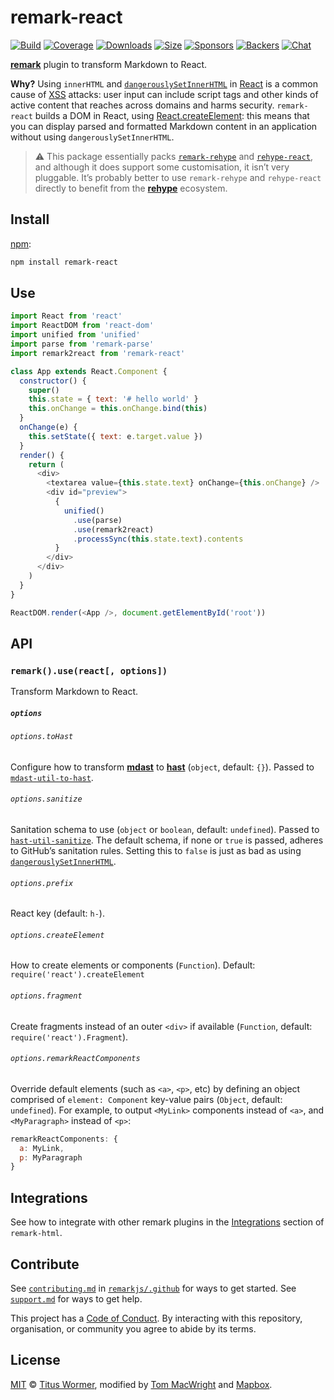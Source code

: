 # remark-react

[![Build][build-badge]][build]
[![Coverage][coverage-badge]][coverage]
[![Downloads][downloads-badge]][downloads]
[![Size][size-badge]][size]
[![Sponsors][sponsors-badge]][collective]
[![Backers][backers-badge]][collective]
[![Chat][chat-badge]][chat]

[**remark**][remark] plugin to transform Markdown to React.

**Why?**
Using `innerHTML` and [`dangerouslySetInnerHTML`][dangerous] in [React][] is a
common cause of [XSS][] attacks: user input can include script tags and other
kinds of active content that reaches across domains and harms security.
`remark-react` builds a DOM in React, using [React.createElement][h]: this
means that you can display parsed and formatted Markdown content in an
application without using `dangerouslySetInnerHTML`.

> ⚠️ This package essentially packs [`remark-rehype`][remark-rehype] and
> [`rehype-react`][rehype-react], and although it does support some
> customisation, it isn’t very pluggable.
> It’s probably better to use `remark-rehype` and `rehype-react` directly to
> benefit from the [**rehype**][rehype] ecosystem.

## Install

[npm][]:

```sh
npm install remark-react
```

## Use

```js
import React from 'react'
import ReactDOM from 'react-dom'
import unified from 'unified'
import parse from 'remark-parse'
import remark2react from 'remark-react'

class App extends React.Component {
  constructor() {
    super()
    this.state = { text: '# hello world' }
    this.onChange = this.onChange.bind(this)
  }
  onChange(e) {
    this.setState({ text: e.target.value })
  }
  render() {
    return (
      <div>
        <textarea value={this.state.text} onChange={this.onChange} />
        <div id="preview">
          {
            unified()
              .use(parse)
              .use(remark2react)
              .processSync(this.state.text).contents
          }
        </div>
      </div>
    )
  }
}

ReactDOM.render(<App />, document.getElementById('root'))
```

## API

### `remark().use(react[, options])`

Transform Markdown to React.

##### `options`

###### `options.toHast`

Configure how to transform [**mdast**][mdast] to [**hast**][hast] (`object`,
default: `{}`).
Passed to [`mdast-util-to-hast`][to-hast].

###### `options.sanitize`

Sanitation schema to use (`object` or `boolean`, default: `undefined`).
Passed to [`hast-util-sanitize`][sanitize].
The default schema, if none or `true` is passed, adheres to GitHub’s sanitation
rules.
Setting this to `false` is just as bad as using
[`dangerouslySetInnerHTML`][dangerous].

###### `options.prefix`

React key (default: `h-`).

###### `options.createElement`

How to create elements or components (`Function`).
Default: `require('react').createElement`

###### `options.fragment`

Create fragments instead of an outer `<div>` if available (`Function`, default:
`require('react').Fragment`).

###### `options.remarkReactComponents`

Override default elements (such as `<a>`, `<p>`, etc) by defining an object
comprised of `element: Component` key-value pairs (`Object`, default:
`undefined`).
For example, to output `<MyLink>` components instead of `<a>`, and
`<MyParagraph>` instead of `<p>`:

```js
remarkReactComponents: {
  a: MyLink,
  p: MyParagraph
}
```

## Integrations

See how to integrate with other remark plugins in the [Integrations][] section
of `remark-html`.

## Contribute

See [`contributing.md`][contributing] in [`remarkjs/.github`][health] for ways
to get started.
See [`support.md`][support] for ways to get help.

This project has a [Code of Conduct][coc].
By interacting with this repository, organisation, or community you agree to
abide by its terms.

## License

[MIT][license] © [Titus Wormer][author], modified by [Tom MacWright][tom] and
[Mapbox][].

<!-- Definitions -->

[build-badge]: https://img.shields.io/travis/remarkjs/remark-react/master.svg

[build]: https://travis-ci.org/remarkjs/remark-react

[coverage-badge]: https://img.shields.io/codecov/c/github/remarkjs/remark-react.svg

[coverage]: https://codecov.io/github/remarkjs/remark-react

[downloads-badge]: https://img.shields.io/npm/dm/remark-react.svg

[downloads]: https://www.npmjs.com/package/remark-react

[size-badge]: https://img.shields.io/bundlephobia/minzip/remark-react.svg

[size]: https://bundlephobia.com/result?p=remark-react

[sponsors-badge]: https://opencollective.com/unified/sponsors/badge.svg

[backers-badge]: https://opencollective.com/unified/backers/badge.svg

[collective]: https://opencollective.com/unified

[chat-badge]: https://img.shields.io/badge/join%20the%20community-on%20spectrum-7b16ff.svg

[chat]: https://spectrum.chat/unified/remark

[npm]: https://docs.npmjs.com/cli/install

[health]: https://github.com/remarkjs/.github

[contributing]: https://github.com/remarkjs/.github/blob/master/contributing.md

[support]: https://github.com/remarkjs/.github/blob/master/support.md

[coc]: https://github.com/remarkjs/.github/blob/master/code-of-conduct.md

[license]: license

[author]: https://wooorm.com

[tom]: https://macwright.org

[mapbox]: https://www.mapbox.com

[remark]: https://github.com/remarkjs/remark

[remark-rehype]: https://github.com/remarkjs/remark-rehype

[rehype]: https://github.com/remarkjs/remark

[rehype-react]: https://github.com/rhysd/rehype-react

[mdast]: https://github.com/syntax-tree/mdast

[hast]: https://github.com/syntax-tree/hast

[to-hast]: https://github.com/syntax-tree/mdast-util-to-hast#tohastnode-options

[react]: http://facebook.github.io/react/

[dangerous]: https://reactjs.org/docs/dom-elements.html#dangerouslysetinnerhtml

[xss]: https://en.wikipedia.org/wiki/Cross-site_scripting

[h]: https://reactjs.org/docs/react-api.html#createelement

[sanitize]: https://github.com/syntax-tree/hast-util-sanitize

[integrations]: https://github.com/remarkjs/remark-html#integrations

